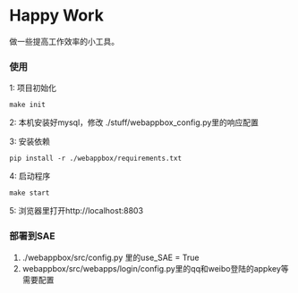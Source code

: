 # Happy Work

做一些提高工作效率的小工具。

### 使用

1: 项目初始化

    make init

2: 本机安装好mysql，修改 ./stuff/webappbox_config.py里的响应配置

3: 安装依赖

    pip install -r ./webappbox/requirements.txt

4: 启动程序

    make start

5: 浏览器里打开http://localhost:8803


### 部署到SAE

1. ./webappbox/src/config.py 里的use_SAE = True
1. webappbox/src/webapps/login/config.py里的qq和weibo登陆的appkey等需要配置
